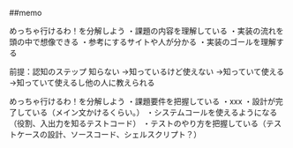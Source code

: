 ##memo

めっちゃ行けるわ！を分解しよう
・課題の内容を理解している
・実装の流れを頭の中で想像できる
・参考にするサイトや人が分かる
・実装のゴールを理解する

前提：認知のステップ
知らない
→知っているけど使えない
→知っていて使える
→知っていて使えるし他の人に教えられる

めっちゃ行けるわ！を分解しよう
・課題要件を把握している
	・xxx
・設計が完了している（メイン文かけるくらい。）
	・システムコールを使えるようになる（役割、入出力を知るテストコード）
・テストのやり方を把握している（テストケースの設計、ソースコード、シェルスクリプト？）

